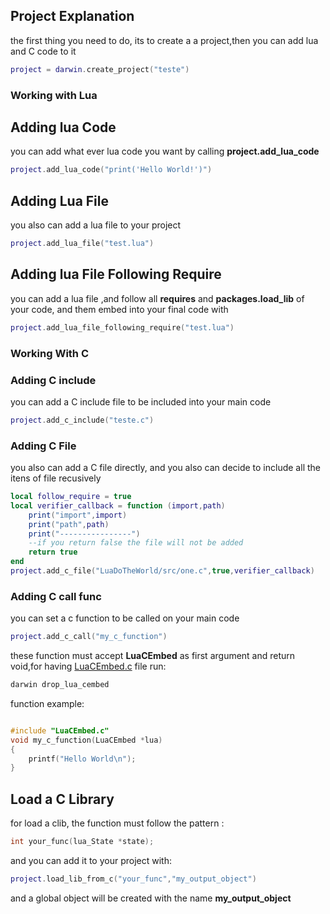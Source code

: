 
## Project Explanation
the first thing you need to do, its to create a a project,then you can add lua and C code to it
```lua
project = darwin.create_project("teste")
```
### Working with Lua

## Adding lua Code 
you can add what ever lua code you want by calling **project.add_lua_code**
```lua
project.add_lua_code("print('Hello World!')")
```
## Adding Lua File
you also can add a lua file to your project 
```lua
project.add_lua_file("test.lua")
```

## Adding lua File Following Require 
you can add a lua file ,and follow all **requires** and **packages.load_lib** of your code, 
and them embed into your final code with
```lua
project.add_lua_file_following_require("test.lua")
```
### Working With C 


### Adding C include 
you can add a C include file to be included into your main code 
```lua 
project.add_c_include("teste.c")
```

### Adding C File 
you also can add a C file directly, and you also can decide to include all the itens of file recusively
```lua
local follow_require = true 
local verifier_callback = function (import,path)
    print("import",import)
    print("path",path)
    print("----------------")
    --if you return false the file will not be added
    return true
end 
project.add_c_file("LuaDoTheWorld/src/one.c",true,verifier_callback)
```

### Adding C call func 
you can set a c function to be called on your main code 
```lua
project.add_c_call("my_c_function")
```
these function must accept **LuaCEmbed** as first argument and return void,for having 
[LuaCEmbed.c](https://github.com/OUIsolutions/LuaCEmbed) file  run: 
```bash
darwin drop_lua_cembed
```
function example:
```c

#include "LuaCEmbed.c"
void my_c_function(LuaCEmbed *lua)
{
    printf("Hello World\n");
}
```
## Load a C Library
for load a clib, the function must follow the pattern :
```c    
int your_func(lua_State *state);
```
and you can add it to your project with:
```lua
project.load_lib_from_c("your_func","my_output_object")
```
and a global object will be created with the name **my_output_object**


